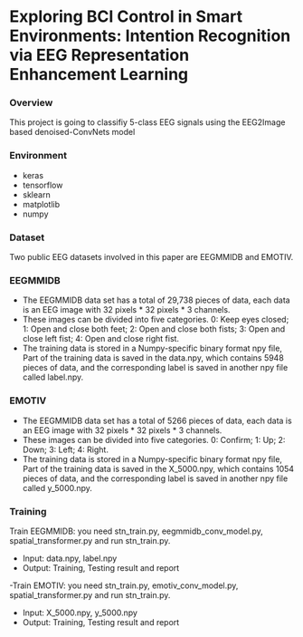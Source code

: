 # Exploring BCI Control in Smart Environments: Intention Recognition via EEG Representation Enhancement Learning


### Overview
This project is going to classifiy 5-class EEG signals using  the EEG2Image based denoised-ConvNets model

### Environment
- keras
- tensorflow
- sklearn
- matplotlib
- numpy

### Dataset

Two public EEG datasets involved in this paper are EEGMMIDB and EMOTIV. 

### EEGMMIDB
  - The EEGMMIDB data set has a total of 29,738 pieces of data, each data is an EEG image with 32 pixels * 32 pixels * 3 channels.
  - These images can be divided into five categories. 0: Keep eyes closed; 1: Open and close both feet; 2: Open and close both fists; 3: Open and close left fist; 4: Open and close right fist.
  - The training data is stored in a Numpy-specific binary format npy file, Part of the training data is saved in the data.npy, which contains 5948 pieces of data, and the corresponding label is saved in another npy file called label.npy. 

 ### EMOTIV
  - The EEGMMIDB data set has a total of 5266 pieces of data, each data is an EEG image with 32 pixels * 32 pixels * 3 channels.
  - These images can be divided into five categories. 0: Confirm; 1: Up; 2: Down; 3: Left; 4: Right.
  - The training data is stored in a Numpy-specific binary format npy file, Part of the training data is saved in the X_5000.npy, which contains 1054 pieces of data, and the corresponding label is saved in another npy file called y_5000.npy.

### Training 
Train EEGMMIDB: you need stn_train.py, eegmmidb_conv_model.py, spatial_transformer.py and run stn_train.py.
- Input: data.npy, label.npy
- Output: Training, Testing result and report

-Train EMOTIV: you need stn_train.py, emotiv_conv_model.py,  spatial_transformer.py and run stn_train.py.
- Input: X_5000.npy, y_5000.npy
- Output: Training, Testing result and report

[//]: # (These are reference links used in the body of this note and get stripped out when the markdown processor does its job. There is no need to format nicely because it shouldn't be seen. Thanks SO - http://stackoverflow.com/questions/4823468/store-comments-in-markdown-syntax)


   [dill]: <https://github.com/joemccann/dillinger>
   [git-repo-url]: <https://github.com/joemccann/dillinger.git>
   [john gruber]: <http://daringfireball.net>
   [df1]: <http://daringfireball.net/projects/markdown/>
   [markdown-it]: <https://github.com/markdown-it/markdown-it>
   [Ace Editor]: <http://ace.ajax.org>
   [node.js]: <http://nodejs.org>
   [Twitter Bootstrap]: <http://twitter.github.com/bootstrap/>
   [jQuery]: <http://jquery.com>
   [@tjholowaychuk]: <http://twitter.com/tjholowaychuk>
   [express]: <http://expressjs.com>
   [AngularJS]: <http://angularjs.org>
   [Gulp]: <http://gulpjs.com>

   [PlDb]: <https://github.com/joemccann/dillinger/tree/master/plugins/dropbox/README.md>
   [PlGh]: <https://github.com/joemccann/dillinger/tree/master/plugins/github/README.md>
   [PlGd]: <https://github.com/joemccann/dillinger/tree/master/plugins/googledrive/README.md>
   [PlOd]: <https://github.com/joemccann/dillinger/tree/master/plugins/onedrive/README.md>
   [PlMe]: <https://github.com/joemccann/dillinger/tree/master/plugins/medium/README.md>
   [PlGa]: <https://github.com/RahulHP/dillinger/blob/master/plugins/googleanalytics/README.md>
